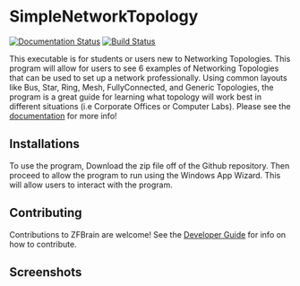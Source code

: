 # SimpleNetworkTopology

[![Documentation Status](https://readthedocs.org/projects/simplenetworktopologies/badge/?version=latest)](https://simplenetworktopologies.readthedocs.io/en/latest)
[![Build Status](https://travis-ci.com/KrysEWilliams/SimpleNetworkTopologies.svg?branch=master)](https://travis-ci.com/KrysEWilliams/SimpleNetworkTopologies)

This executable is for students or users new to Networking Topologies. This program will allow for users to see 6 examples of Networking Topologies that can be used to set up a network professionally. Using common layouts like Bus, Star, Ring, Mesh, FullyConnected, and Generic Topologies, the program is a great guide for learning what topology will work best in different situations (i.e Corporate Offices or Computer Labs). Please see the [documentation](https://simplenetworktopologies.readthedocs.io/en/latest/) for more info!

## Installations

To use the program, Download the zip file off of the Github repository. Then proceed to allow the program to run using the Windows App Wizard. This will allow users to interact with the program.

## Contributing

Contributions to ZFBrain are welcome! See the [Developer Guide](https://simplenetworktopologies.readthedocs.io/en/latest/developerGuide.html) for info on how to contribute.

## Screenshots
